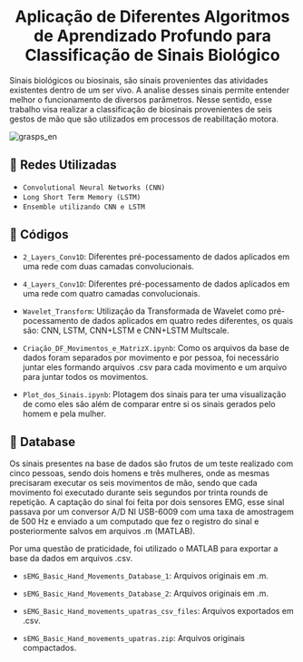 <h1 align="center"> Aplicação de Diferentes Algoritmos de Aprendizado Profundo para Classificação de Sinais Biológico </h1>

Sinais biológicos ou biosinais, são sinais provenientes das atividades existentes dentro de um ser vivo. A analise desses sinais permite entender melhor o funcionamento de diversos parâmetros. Nesse sentido, esse trabalho visa realizar a classificação de biosinais provenientes de seis gestos de mão que são utilizados em processos de reabilitação motora.

![grasps_en](https://user-images.githubusercontent.com/76635621/182120286-b042691d-41a7-46e7-a4e4-ab10f56e0023.PNG)

## :small_blue_diamond: Redes Utilizadas

- `Convolutional Neural Networks (CNN)`
- `Long Short Term Memory (LSTM)`
- `Ensemble utilizando CNN e LSTM`


## :small_blue_diamond: Códigos

- `2_Layers_Conv1D`: Diferentes pré-pocessamento de dados aplicados em uma rede com duas camadas convolucionais. 

- `4_Layers_Conv1D`: Diferentes pré-pocessamento de dados aplicados em uma rede com quatro camadas convolucionais. 

- `Wavelet_Transform`: Utilização da Transformada de Wavelet como pré-pocessamento de dados aplicados em quatro redes diferentes, os quais são: CNN, LSTM, CNN+LSTM e CNN+LSTM Multscale. 

- `Criação_DF_Movimentos_e_MatrizX.ipynb`: Como os arquivos da base de dados foram separados por movimento e por pessoa, foi necessário juntar eles formando arquivos .csv para cada movimento e um arquivo para juntar todos os movimentos.

- `Plot_dos_Sinais.ipynb`: Plotagem dos sinais para ter uma visualização de como eles são além de comparar entre si os sinais gerados pelo homem e pela mulher.


## :small_blue_diamond: Database

Os sinais presentes na base de dados são frutos de um teste realizado com cinco pessoas, sendo dois homens e três mulheres, onde as mesmas precisaram executar os seis movimentos de mão, sendo que cada movimento foi executado durante seis segundos por trinta rounds de repetição. A captação do sinal foi feita por dois sensores EMG, esse sinal passava por um conversor A/D NI USB-6009 com uma taxa de amostragem de 500 Hz e enviado a um computado que fez o registro do sinal e posteriormente salvos em arquivos .m (MATLAB). 

Por uma questão de praticidade, foi utilizado o MATLAB para exportar a base da dados em arquivos .csv.

- `sEMG_Basic_Hand_Movements_Database_1`: Arquivos originais em .m.

- `sEMG_Basic_Hand_Movements_Database_2`: Arquivos originais em .m.

- `sEMG_Basic_Hand_movements_upatras_csv_files`: Arquivos exportados em .csv.

- `sEMG_Basic_Hand_movements_upatras.zip`: Arquivos originais compactados.

